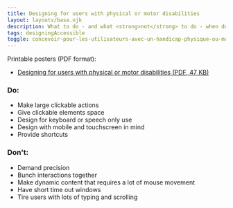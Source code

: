 ```yaml
---
title: Designing for users with physical or motor disabilities
layout: layouts/base.njk
description: What to do - and what <strong>not</strong> to do - when designing for users with physical or motor disabilities.
tags: designingAccessible
toggle: concevoir-pour-les-utilisateurs-avec-un-handicap-physique-ou-moteur
---
```

<p>Printable posters <span id="das1">(PDF format)</span>:</p>
<ul>
		<li><a href="{{ rootPath }}docs/posters/MotorPhysical-en_2023.pdf" id="das7" aria-labelledby="das7 das1">Designing for users with physical or motor disabilities (<abbr title="Portable Document Format">PDF</abbr>, 47 <abbr title="KiloByte">KB</abbr>)</a></li></ul>


<div class="row">
	<div class="col-md-6">

### Do:

*   Make large clickable actions
*   Give clickable elements space
*   Design for keyboard or speech only use
*   Design with mobile and touchscreen in mind
*   Provide shortcuts
	</div>
	<div class="col-md-6">

### Don't:

*   Demand precision
*   Bunch interactions together
*   Make dynamic content that requires a lot of mouse movement
*   Have short time out windows
*   Tire users with lots of typing and scrolling
	</div>
</div>
